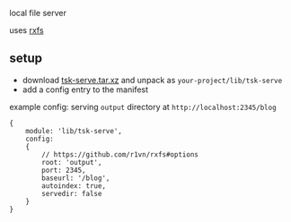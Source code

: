 local file server

uses [rxfs](https://github.com/r1vn/rxfs)

## setup

- download [tsk-serve.tar.xz](https://github.com/r1vn/tsk-serve/raw/master/tsk-serve.tar.xz) and unpack as `your-project/lib/tsk-serve`
- add a config entry to the manifest

example config: serving `output` directory at `http://localhost:2345/blog`

```
{
    module: 'lib/tsk-serve',
    config:
    {
        // https://github.com/r1vn/rxfs#options
        root: 'output',
        port: 2345,
        baseurl: '/blog',
        autoindex: true,
        servedir: false
    }
}
```